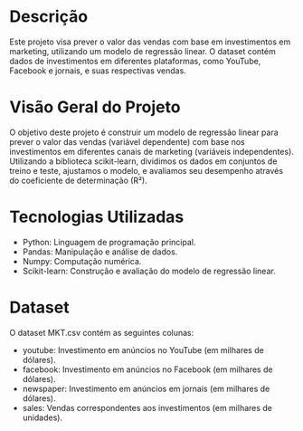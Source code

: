 # Descrição

Este projeto visa prever o valor das vendas com base em investimentos em marketing, utilizando um modelo de regressão linear. O dataset contém dados de investimentos em diferentes plataformas, como YouTube, Facebook e jornais, e suas respectivas vendas.

# Visão Geral do Projeto
O objetivo deste projeto é construir um modelo de regressão linear para prever o valor das vendas (variável dependente) com base nos investimentos em diferentes canais de marketing (variáveis independentes). Utilizando a biblioteca scikit-learn, dividimos os dados em conjuntos de treino e teste, ajustamos o modelo, e avaliamos seu desempenho através do coeficiente de determinação (R²).

# Tecnologias Utilizadas
- Python: Linguagem de programação principal.
- Pandas: Manipulação e análise de dados.
- Numpy: Computação numérica.
- Scikit-learn: Construção e avaliação do modelo de regressão linear.

# Dataset
O dataset MKT.csv contém as seguintes colunas:

- youtube: Investimento em anúncios no YouTube (em milhares de dólares).
- facebook: Investimento em anúncios no Facebook (em milhares de dólares).
- newspaper: Investimento em anúncios em jornais (em milhares de dólares).
- sales: Vendas correspondentes aos investimentos (em milhares de unidades).
